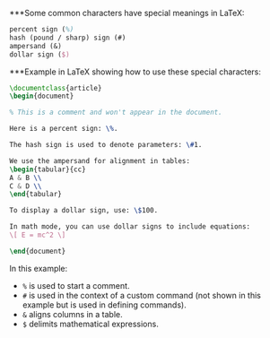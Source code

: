 ***Some common characters have special meanings in LaTeX:
```laTex
percent sign (%)
hash (pound / sharp) sign (#)
ampersand (&)
dollar sign ($)
```
***Example in LaTeX showing how to use these special characters:

```latex
\documentclass{article}
\begin{document}

% This is a comment and won't appear in the document.

Here is a percent sign: \%.

The hash sign is used to denote parameters: \#1.

We use the ampersand for alignment in tables:
\begin{tabular}{cc}
A & B \\
C & D \\
\end{tabular}

To display a dollar sign, use: \$100.

In math mode, you can use dollar signs to include equations:
\[ E = mc^2 \]

\end{document}
```

In this example:
- `%` is used to start a comment.
- `#` is used in the context of a custom command (not shown in this example but is used in defining commands).
- `&` aligns columns in a table.
- `$` delimits mathematical expressions.
